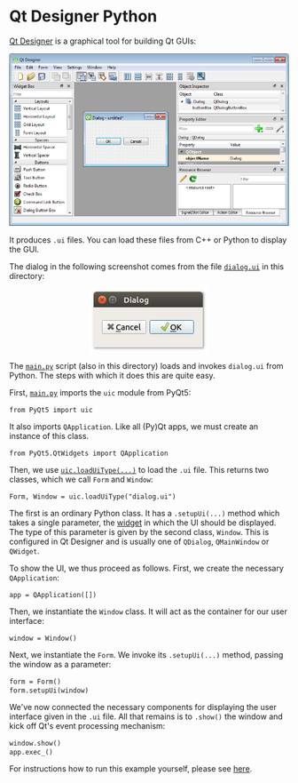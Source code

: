 # Qt Designer Python

[Qt Designer](https://build-system.fman.io/qt-designer-download) is a graphical tool for building Qt GUIs:

<p align="center"><img src="../screenshots/qt-designer-windows.png" alt="Qt Designer screenshot on Windows"></p>

It produces `.ui` files. You can load these files from C++ or Python to display the GUI.

The dialog in the following screenshot comes from the file [`dialog.ui`](dialog.ui) in this directory:

<p align="center"><img src="../screenshots/qt-designer-python.png" alt="Qt Designer Python"></p>

The [`main.py`](main.py) script (also in this directory) loads and invokes `dialog.ui` from Python. The steps with which it does this are quite easy.

First, [`main.py`](main.py) imports the `uic` module from PyQt5:

    from PyQt5 import uic

It also imports `QApplication`. Like all (Py)Qt apps, we must create an instance of this class.

    from PyQt5.QtWidgets import QApplication

Then, we use [`uic.loadUiType(...)`](https://www.riverbankcomputing.com/static/Docs/PyQt5/designer.html#PyQt5.uic.loadUiType) to load the `.ui` file. This returns two classes, which we call `Form` and `Window`:

    Form, Window = uic.loadUiType("dialog.ui")

The first is an ordinary Python class. It has a `.setupUi(...)` method which takes a single parameter, the [widget](../02%20PyQt%20Widgets) in which the UI should be displayed. The type of this parameter is given by the second class, `Window`. This is configured in Qt Designer and is usually one of `QDialog`, `QMainWindow` or `QWidget`.

To show the UI, we thus proceed as follows. First, we create the necessary `QApplication`:

    app = QApplication([])

Then, we instantiate the `Window` class. It will act as the container for our user interface:

    window = Window()

Next, we instantiate the `Form`. We invoke its `.setupUi(...)` method, passing the window as a parameter:

    form = Form()
    form.setupUi(window)

We've now connected the necessary components for displaying the user interface given in the `.ui` file. All that remains is to `.show()` the window and kick off Qt's event processing mechanism:

    window.show()
    app.exec_()

For instructions how to run this example yourself, please see [here](../../examples/README.md#running-the-examples).
